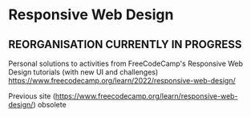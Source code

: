 # Responsive Web Design


## REORGANISATION CURRENTLY IN PROGRESS

Personal solutions to activities from FreeCodeCamp's Responsive Web Design tutorials (with new UI and challenges)
https://www.freecodecamp.org/learn/2022/responsive-web-design/

Previous site (https://www.freecodecamp.org/learn/responsive-web-design/) obsolete

